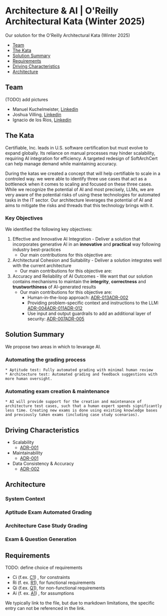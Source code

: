 # Architecture & AI | O'Reilly Architectural Kata (Winter 2025)

Our solution for the O'Reilly Architectural Kata (Winter 2025)

- [Team](#team)
- [The Kata](#introduction)
- [Solution Summary](#summary)
- [Requirements](#requirements)
- [Driving Characteristics](#characteristics)
- [Architecture](#architecture)

## Team

(TODO) add pictures

- Manuel Kuchelmeister, [Linkedin](https://www.linkedin.com/in/m-kuchelmeister)
- Joshua Villing, [Linkedin](https://www.linkedin.com/in/joshua-villing-931078130)
- Ignacio de los Rios, [Linkedin](https://www.linkedin.com/in/ignacio-de-los-rios-ruiz-713150162)

## The Kata

Certifiable, Inc. leads in U.S. software certification but must evolve to expand globally. Its reliance on manual processes may hinder scalability, requiring AI integration for efficiency. A targeted redesign of SoftArchCert can help manage demand while maintaining accuracy.

During the katas we created a concept that will help certifiable to scale in a controled way. we were able to identify three use cases that act as a bottleneck when it comes to scaling and focused on these three cases. While we recognize the potential of AI and most precisely, LLMs, we are very aware of the potential risks of using these technologies for automated tasks in the IT sector. Our architecture leverages the potential of AI and aims to mitigate the risks and threads that this technology brings with it.

### Key Objectives

We identified the following key objectives:

1. Effective and Innovative AI Integration - Deliver a solution that incorporates generative AI in an **innovative** and **practical** way following industry best-practices
    * Our main contributions for this objective are:
2. Architectural Cohesion and Suitability - Deliver a solution integrates well with the current architecture
    * Our main contributions for this objective are:
3. Accuracy and Reliability of AI Outcomes -  We want that our solution contains mechanisms to maintain the **integrity**, **correctness** and **trustworthiness** of AI-generated results
    * Our main contributions for this objective are:
        * Human-in-the-loop approach: [ADR-013](assets/adr/ADR-013-prompt-template.md)[ADR-002](assets/adr/ADR-002-human-in-the-loop.md)
        * Providing problem-specific context and instructions to the LLM: [ADR-004](assets/adr/ADR-004-provide-context-for-llm.md)[ADR-011](assets/adr/ADR-011-data-aggregation-for-rag.md)[ADR-012](assets/adr/ADR-012-knowhow-base.md)
        * Use input and output guardrails to add an additional layer of security: [ADR-007](assets/adr/ADR-007-structured-output.md)[ADR-005](assets/adr/ADR-005-aptitude-test-input-guradrails.md)

## Solution Summary

We propose two areas in which to levarage AI. 

### Automating the grading process
    * Aptitude test: Fully automated grading with minimal human review
    * Architecture test: Automated grading and feedback suggestions with more human oversight.

### Automating exam creation & maintenance
    * AI will provide support for the creation and maintenance of architecture test cases, such that a human expert spends significantly less time. Creating new exams is done using existing knowledge bases and previously taken exams (including case study scenarios).

## Driving Characteristics

* Scalability
    * [ADR-001](/assets/adr/ADR-001-ai-use-cases.md)
* Maintainability
    * [ADR-001](/assets/adr/ADR-001-ai-use-cases.md)
* Data Consistency & Accuracy
    * [ADR-002](/assets/adr/ADR-002-human-in-the-loop.md)

## Architecture

### System Context

### Aptitude Exam Automated Grading

### Architecture Case Study Grading

### Exam & Question Generation


## Requirements

TODO: define choice of requirements

- Ci (f.ex. [C1](/01-requirements/requirements-and-assumptions.md)) , for constraints
- Ri (f. ex. [R1](/01-requirements/requirements-and-assumptions.md)), for functional requirements
- Qi (f.ex. [Q1](/01-requirements/requirements-and-assumptions.md)), for non-functional requirements
- Ai (f. ex. [A1](/01-requirements/requirements-and-assumptions.md)) , for assumptions

We typically link to the file, but due to markdown limitations, the specific entry can not be referenced in the link.
